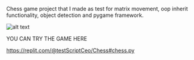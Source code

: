 Chess game project that I made as test for matrix movement, oop inherit functionality, object detection and pygame framework. 

![alt text](https://cdn.discordapp.com/attachments/983670671647313930/1022790842949308426/My_Video1.gif)

YOU CAN TRY THE GAME HERE 

https://replit.com/@testScriptCeo/Chess#chess.py
